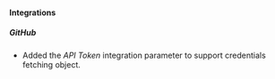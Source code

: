 #### Integrations
##### GitHub
- Added the *API Token* integration parameter to support credentials fetching object.